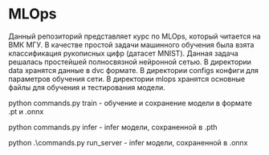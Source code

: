 # MLOps
Данный репозиторий представляет курс по MLOps, который читается на ВМК МГУ. В качестве простой задачи машинного обучения была взята классификация рукописных цифр (датасет MNIST). Данная задача решалась простейшей полносвязной нейронной сетью.
В директории data хранятся данные в dvc формате. В директории configs конфиги для параметров обучения сети. В директории mlops хранятся основные файлы для обучения и тестирования модели.

python commands.py train - обучение и сохранение модели в формате .pt и .onnx

python commands.py infer - infer модели, сохраненной в .pth

python .\commands.py run_server - infer модели, сохраненной в .onnx

